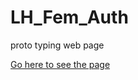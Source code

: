 # LH_Fem_Auth
proto typing web page

[Go here to see the page](https://maegul.github.io/LH_Fem_Auth/)
